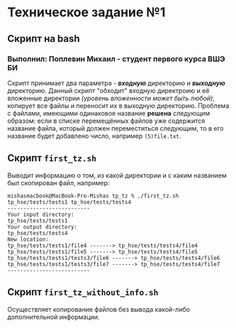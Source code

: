 # Техническое задание №1
## Скрипт на bash
### Выполнил: Поплевин Михаил - студент первого курса ВШЭ БИ
Скрипт принимает два параметра - ***входную*** директорию и ***выходную*** директорию.
Данный скрипт "обходит" входную директроию и её вложенные директории _(уровень вложенности может быть любой)_, копирует все файлы и переносит их в выходную директорию. 
Проблема с файлами, имеющими одинаковое название __решена__ следующим образом: если в списке перемещённых файлов уже содержится название файла, который должен переместиться следующим, то в его название будет добавлено число, например `(5)file.txt`.

## Скрипт `first_tz.sh`

Выводит информацию о том, из какой директории и с каким названием был скопирован файл, например:
```
mishasmacbook@MacBook-Pro-Mishas tp_tz % ./first_tz.sh tp_hse/tests/tests1 tp_hse/tests/tests4
--------------------------
Your input directory:
tp_hse/tests/tests1
Your output directory:
tp_hse/tests/tests4
New location:
tp_hse/tests/tests1/file4 -------> tp_hse/tests/tests4/file4
tp_hse/tests/tests1/file5 -------> tp_hse/tests/tests4/file5
tp_hse/tests/tests1/tests3/file6 -------> tp_hse/tests/tests4/file6
tp_hse/tests/tests1/tests3/file7 -------> tp_hse/tests/tests4/file7
--------------------------
```
## Скрипт `first_tz_without_info.sh`
Осуществляет копирование файлов без вывода какой-либо дополнительной информации.
